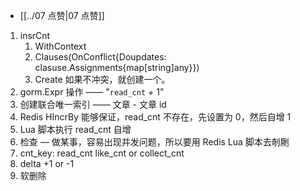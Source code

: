 - [[../07 点赞|07 点赞]]

1. insrCnt
	1. WithContext
	2. Clauses(OnConflict{Doupdates: clasuse.Assignments{map[string]any}})
	3. Create 如果不冲突，就创建一个。
2. gorm.Expr 操作 —— "`read_cnt` + 1"
3. 创建联合唯一索引 —— 文章 - 文章 id
4. Redis HIncrBy 能够保证，read_cnt 不存在，先设置为 0，然后自增 1
5. Lua 脚本执行 read_cnt 自增
6. 检查 — 做某事，容易出现并发问题，所以要用 Redis Lua 脚本去剞劂
7. cnt_key: read_cnt like_cnt or collect_cnt
8. delta +1 or -1
9. 软删除
